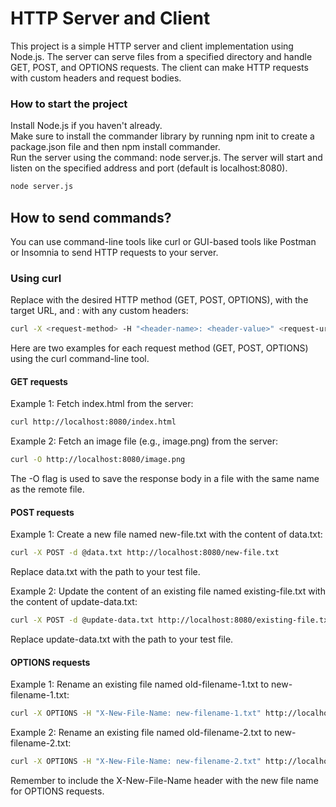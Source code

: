 # HTTP Server and Client

This project is a simple HTTP server and client implementation using Node.js. The server can serve files from a specified directory and handle GET, POST, and OPTIONS requests. The client can make HTTP requests with custom headers and request bodies.

### How to start the project

Install Node.js if you haven't already. <br />
Make sure to install the commander library by running npm init to create a package.json file and then npm install commander. <br />
Run the server using the command: node server.js. The server will start and listen on the specified address and port (default is localhost:8080). <br />

```bash
node server.js
```

## How to send commands?

You can use command-line tools like curl or GUI-based tools like Postman or Insomnia to send HTTP requests to your server.

### Using curl
Replace <request-method> with the desired HTTP method (GET, POST, OPTIONS), <request-url> with the target URL, and <header-name>: <header-value> with any custom headers:

```bash
curl -X <request-method> -H "<header-name>: <header-value>" <request-url>
```

Here are two examples for each request method (GET, POST, OPTIONS) using the curl command-line tool.

#### GET requests
Example 1: Fetch index.html from the server:

```bash
curl http://localhost:8080/index.html
```
Example 2: Fetch an image file (e.g., image.png) from the server:

```bash
curl -O http://localhost:8080/image.png
```
The -O flag is used to save the response body in a file with the same name as the remote file.

#### POST requests
Example 1: Create a new file named new-file.txt with the content of data.txt:

```bash
curl -X POST -d @data.txt http://localhost:8080/new-file.txt
```
Replace data.txt with the path to your test file.

Example 2: Update the content of an existing file named existing-file.txt with the content of update-data.txt:

```bash
curl -X POST -d @update-data.txt http://localhost:8080/existing-file.txt
```
Replace update-data.txt with the path to your test file.

#### OPTIONS requests
Example 1: Rename an existing file named old-filename-1.txt to new-filename-1.txt:

```bash
curl -X OPTIONS -H "X-New-File-Name: new-filename-1.txt" http://localhost:8080/old-filename-1.txt
```
Example 2: Rename an existing file named old-filename-2.txt to new-filename-2.txt:

```bash
curl -X OPTIONS -H "X-New-File-Name: new-filename-2.txt" http://localhost:8080/old-filename-2.txt
```
Remember to include the X-New-File-Name header with the new file name for OPTIONS requests.